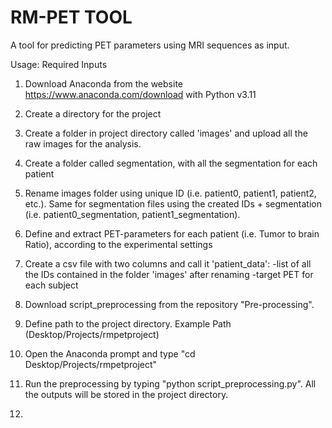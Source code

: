 # RM-PET TOOL
A tool for predicting PET parameters using MRI sequences as input.

Usage:
Required Inputs
1. Download Anaconda from the website https://www.anaconda.com/download with Python v3.11
2. Create a directory for the project
3. Create a folder in project directory called 'images' and upload all the raw images for the analysis.
4. Create a folder called segmentation, with all the segmentation for each patient
5. Rename images folder using unique ID (i.e. patient0, patient1, patient2, etc.). Same for segmentation files using the created IDs + segmentation (i.e. patient0_segmentation, patient1_segmentation).
6. Define and extract PET-parameters for each patient (i.e. Tumor to brain Ratio), according to the experimental settings 
7. Create a csv file with two columns and call it 'patient_data':
       -list of all the IDs contained in the folder 'images' after renaming
       -target PET for each subject

8. Download script_preprocessing from the repository "Pre-processing".
9. Define path to the project directory. Example Path (Desktop/Projects/rmpetproject)
10. Open the Anaconda prompt and type "cd Desktop/Projects/rmpetproject"
11. Run the preprocessing by typing "python script_preprocessing.py". All the outputs will be stored in the project directory.
12. 
